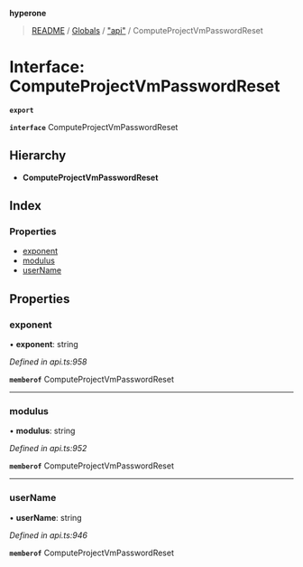**hyperone**

> [README](../README.md) / [Globals](../globals.md) / ["api"](../modules/_api_.md) / ComputeProjectVmPasswordReset

# Interface: ComputeProjectVmPasswordReset

**`export`** 

**`interface`** ComputeProjectVmPasswordReset

## Hierarchy

* **ComputeProjectVmPasswordReset**

## Index

### Properties

* [exponent](_api_.computeprojectvmpasswordreset.md#exponent)
* [modulus](_api_.computeprojectvmpasswordreset.md#modulus)
* [userName](_api_.computeprojectvmpasswordreset.md#username)

## Properties

### exponent

•  **exponent**: string

*Defined in api.ts:958*

**`memberof`** ComputeProjectVmPasswordReset

___

### modulus

•  **modulus**: string

*Defined in api.ts:952*

**`memberof`** ComputeProjectVmPasswordReset

___

### userName

•  **userName**: string

*Defined in api.ts:946*

**`memberof`** ComputeProjectVmPasswordReset

